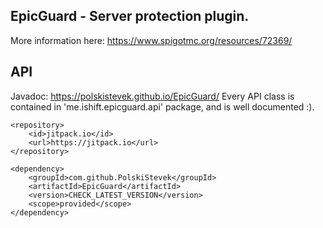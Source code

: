 ## EpicGuard - Server protection plugin.
More information here: https://www.spigotmc.org/resources/72369/  

## API
Javadoc: https://polskistevek.github.io/EpicGuard/
Every API class is contained in 'me.ishift.epicguard.api' package, and is well documented :).
```
<repository>
    <id>jitpack.io</id>
    <url>https://jitpack.io</url>
</repository>

<dependency>
    <groupId>com.github.PolskiStevek</groupId>
    <artifactId>EpicGuard</artifactId>
    <version>CHECK_LATEST_VERSION</version>
    <scope>provided</scope>
</dependency>
```
